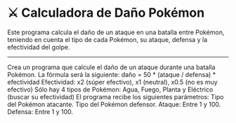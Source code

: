 # ⚔️ Calculadora de Daño Pokémon

Este programa calcula el daño de un ataque en una batalla entre Pokémon, teniendo en cuenta el tipo de cada Pokémon, su ataque, defensa y la efectividad del golpe.

---
Crea un programa que calcule el daño de un ataque durante una batalla Pokémon.
La fórmula será la siguiente: daño = 50 * (ataque / defensa) * efectividad
Efectividad: x2 (súper efectivo), x1 (neutral), x0.5 (no es muy efectivo)
Sólo hay 4 tipos de Pokémon: Agua, Fuego, Planta y Eléctrico 
(buscar su efectividad)
El programa recibe los siguientes parámetros:
Tipo del Pokémon atacante.
Tipo del Pokémon defensor.
Ataque: Entre 1 y 100.
Defensa: Entre 1 y 100.